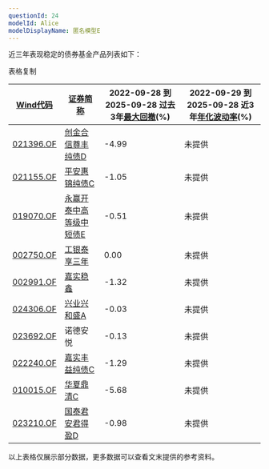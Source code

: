```yaml
---
questionId: 24
modelId: Alice
modelDisplayName: 匿名模型E
---
```

近三年表现稳定的债券基金产品列表如下：

表格复制

|[Wind代码](windlocal://open?!CommandFunc\(ExecuteCmd\(CMDID%3D1601\)%3BAddSheet\(\)%3BSelectIndicator\(id%3D355420\)\)%27)|[证券简称](windlocal://open?!CommandFunc\(ExecuteCmd\(CMDID%3D1601\)%3BAddSheet\(\)%3BSelectIndicator\(id%3D255001\)\)%27)|2022-09-28 到 2025-09-28 过去3年[最大回撤](windlocal://open?!CommandFunc\(ExecuteCmd\(CMDID%3D1601\)%3BAddSheet\(\)%3BSelectIndicator\(id%3D605645\)\)%27)(%)|2022-09-29 到 2025-09-28 近3年[年化波动率](windlocal://open?!CommandFunc\(ExecuteCmd\(CMDID%3D1601\)%3BAddSheet\(\)%3BSelectIndicator\(id%3D255314\)\)%27)(%)|
|---|---|---|---|
|[021396.OF](windlocal://open?!CommandParam\(1400%2CWindCode%3D021396.OF\)%27)|[创金合信尊丰纯债D](windlocal://open?!CommandParam\(1400%2CWindCode%3D021396.OF\)%27)|-4.99|未提供|
|[021155.OF](windlocal://open?!CommandParam\(1400%2CWindCode%3D021155.OF\)%27)|[平安惠锦纯债C](windlocal://open?!CommandParam\(1400%2CWindCode%3D021155.OF\)%27)|-1.05|未提供|
|[019070.OF](windlocal://open?!CommandParam\(1400%2CWindCode%3D019070.OF\)%27)|[永赢开泰中高等级中短债E](windlocal://open?!CommandParam\(1400%2CWindCode%3D019070.OF\)%27)|-0.51|未提供|
|[002750.OF](windlocal://open?!CommandParam\(1400%2CWindCode%3D002750.OF\)%27)|[工银泰享三年](windlocal://open?!CommandParam\(1400%2CWindCode%3D002750.OF\)%27)|0.00|未提供|
|[002991.OF](windlocal://open?!CommandParam\(1400%2CWindCode%3D002991.OF\)%27)|[嘉实稳鑫](windlocal://open?!CommandParam\(1400%2CWindCode%3D002991.OF\)%27)|-1.32|未提供|
|[024306.OF](windlocal://open?!CommandParam\(1400%2CWindCode%3D024306.OF\)%27)|[兴业兴和盛A](windlocal://open?!CommandParam\(1400%2CWindCode%3D024306.OF\)%27)|-0.03|未提供|
|[023692.OF](windlocal://open?!CommandParam\(1400%2CWindCode%3D023692.OF\)%27)|诺德安悦|-0.13|未提供|
|[022240.OF](windlocal://open?!CommandParam\(1400%2CWindCode%3D022240.OF\)%27)|[嘉实丰益纯债C](windlocal://open?!CommandParam\(1400%2CWindCode%3D022240.OF\)%27)|-1.29|未提供|
|[010015.OF](windlocal://open?!CommandParam\(1400%2CWindCode%3D010015.OF\)%27)|[华夏鼎清C](windlocal://open?!CommandParam\(1400%2CWindCode%3D010015.OF\)%27)|-5.68|未提供|
|[023210.OF](windlocal://open?!CommandParam\(1400%2CWindCode%3D023210.OF\)%27)|[国泰君安君得盈D](windlocal://open?!CommandParam\(1400%2CWindCode%3D023210.OF\)%27)|-0.98|未提供|

以上表格仅展示部分数据，更多数据可以查看文末提供的参考资料。
